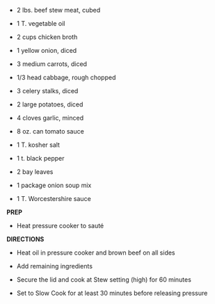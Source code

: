 -   2 lbs. beef stew meat, cubed

-   1 T. vegetable oil

-   2 cups chicken broth

-   1 yellow onion, diced

-   3 medium carrots, diced

-   1/3 head cabbage, rough chopped

-   3 celery stalks, diced

-   2 large potatoes, diced

-   4 cloves garlic, minced

-   8 oz. can tomato sauce

-   1 T. kosher salt

-   1 t. black pepper

-   2 bay leaves

-   1 package onion soup mix

-   1 T. Worcestershire sauce

**PREP**

-   Heat pressure cooker to sauté

**DIRECTIONS**

-   Heat oil in pressure cooker and brown beef on all sides

-   Add remaining ingredients

-   Secure the lid and cook at Stew setting (high) for 60 minutes

-   Set to Slow Cook for at least 30 minutes before releasing pressure
